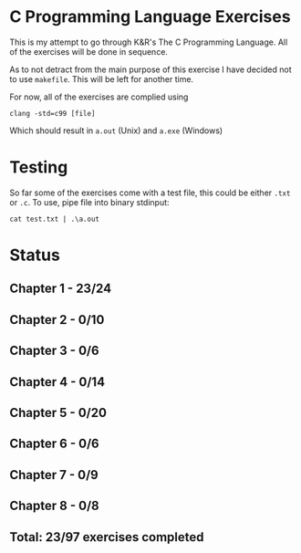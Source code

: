 # C Programming Language Exercises

This is my attempt to go through K&R's The C Programming Language. All of the exercises will be done in sequence. 

As to not detract from the main purpose of this exercise I have decided not to use `makefile`. This will be left for another time. 

For now, all of the exercises are complied using 

`clang -std=c99 [file]`

Which should result in `a.out` (Unix) and `a.exe` (Windows)

# Testing
So far some of the exercises come with a test file, this could be either `.txt` or `.c`. To use, pipe file into binary stdinput: 

`cat test.txt | .\a.out`

# Status

## Chapter 1 - 23/24
## Chapter 2 - 0/10
## Chapter 3 - 0/6
## Chapter 4 - 0/14
## Chapter 5 - 0/20
## Chapter 6 - 0/6
## Chapter 7 - 0/9
## Chapter 8 - 0/8

## Total: 23/97 exercises completed
